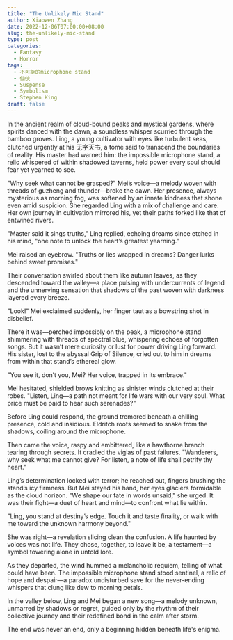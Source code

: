 ```yaml
---
title: "The Unlikely Mic Stand"
author: Xiaowen Zhang
date: 2022-12-06T07:00:00+08:00
slug: the-unlikely-mic-stand
type: post
categories:
  - Fantasy
  - Horror
tags:
  - 不可能的microphone stand
  - 仙侠
  - Suspense
  - Symbolism
  - Stephen King
draft: false
---
```


In the ancient realm of cloud-bound peaks and mystical gardens, where spirits danced with the dawn, a soundless whisper scurried through the bamboo groves. Ling, a young cultivator with eyes like turbulent seas, clutched urgently at his 无字天书, a tome said to transcend the boundaries of reality. His master had warned him: the impossible microphone stand, a relic whispered of within shadowed taverns, held power every soul should fear yet yearned to see.

"Why seek what cannot be grasped?" Mei’s voice—a melody woven with threads of guzheng and thunder—broke the dawn. Her presence, always mysterious as morning fog, was softened by an innate kindness that shone even amid suspicion. She regarded Ling with a mix of challenge and care. Her own journey in cultivation mirrored his, yet their paths forked like that of entwined rivers.

"Master said it sings truths," Ling replied, echoing dreams since etched in his mind, "one note to unlock the heart’s greatest yearning."

Mei raised an eyebrow. "Truths or lies wrapped in dreams? Danger lurks behind sweet promises."

Their conversation swirled about them like autumn leaves, as they descended toward the valley—a place pulsing with undercurrents of legend and the unnerving sensation that shadows of the past woven with darkness layered every breeze.

"Look!" Mei exclaimed suddenly, her finger taut as a bowstring shot in disbelief.

There it was—perched impossibly on the peak, a microphone stand shimmering with threads of spectral blue, whispering echoes of forgotten songs. But it wasn’t mere curiosity or lust for power driving Ling forward. His sister, lost to the abyssal Grip of Silence, cried out to him in dreams from within that stand’s ethereal glow.

"You see it, don’t you, Mei? Her voice, trapped in its embrace."

Mei hesitated, shielded brows knitting as sinister winds clutched at their robes. "Listen, Ling—a path not meant for life wars with our very soul. What price must be paid to hear such serenades?"

Before Ling could respond, the ground tremored beneath a chilling presence, cold and insidious. Eldritch roots seemed to snake from the shadows, coiling around the microphone.

Then came the voice, raspy and embittered, like a hawthorne branch tearing through secrets. It cradled the vigias of past failures. "Wanderers, why seek what me cannot give? For listen, a note of life shall petrify thy heart."

Ling’s determination locked with terror; he reached out, fingers brushing the stand’s icy firmness. But Mei stayed his hand, her eyes glaciers formidable as the cloud horizon. "We shape our fate in words unsaid," she urged. It was their fight—a duet of heart and mind—to confront what lie within.

"Ling, you stand at destiny’s edge. Touch it and taste finality, or walk with me toward the unknown harmony beyond."

She was right—a revelation slicing clean the confusion. A life haunted by voices was not life. They chose, together, to leave it be, a testament—a symbol towering alone in untold lore.

As they departed, the wind hummed a melancholic requiem, telling of what could have been. The impossible microphone stand stood sentinel, a relic of hope and despair—a paradox undisturbed save for the never-ending whispers that clung like dew to morning petals.

In the valley below, Ling and Mei began a new song—a melody unknown, unmarred by shadows or regret, guided only by the rhythm of their collective journey and their redefined bond in the calm after storm.

The end was never an end, only a beginning hidden beneath life's enigma.